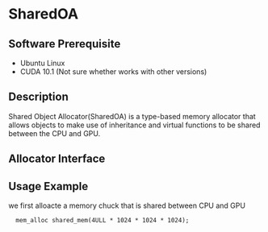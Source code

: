# SharedOA

## Software Prerequisite
* Ubuntu Linux
* CUDA 10.1 (Not sure whether works with other versions)

## Description
Shared Object Allocator(SharedOA) is a type-based memory
allocator that allows objects to make use of inheritance
and virtual functions to be shared between the CPU and GPU.

## Allocator Interface

## Usage Example
we first alloacte a memory chuck that is shared between CPU and GPU 
```
  mem_alloc shared_mem(4ULL * 1024 * 1024 * 1024);


```
